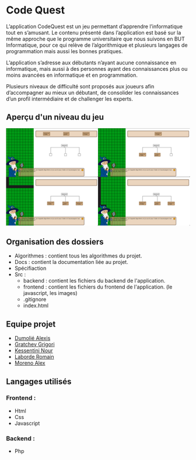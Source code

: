 # Code Quest

L’application CodeQuest est un jeu permettant d’apprendre l’informatique tout en s’amusant.
Le contenu présenté dans l’application est basé sur la même approche que le programme universitaire 
que nous suivons en BUT Informatique, pour ce qui relève de l’algorithmique et plusieurs langages 
de programmation mais aussi les bonnes pratiques. 

L’application s’adresse aux débutants n’ayant aucune connaissance en informatique, 
mais aussi à des personnes ayant des connaissances plus ou moins avancées en 
informatique et en programmation.

Plusieurs niveaux de difficulté sont proposés aux joueurs afin d’accompagner au mieux un débutant, 
de consolider les connaissances d’un profil intermédiaire et de challenger les experts.

## Aperçu d'un niveau du jeu
![](./Specification/apercu-niveau.jpeg)

## Organisation des dossiers
* Algorithmes :
  contient tous les algorithmes du projet.
* Docs : 
  contient la documentation liée au projet.
* Spécifiaction 
* Src :
  * backend :
    contient les fichiers du backend de l'application.
  * frontend :
    contient les fichiers du frontend de l'application.
    (le javascript, les images)
  * .gitignore
  * index.html

## Equipe projet
* [Dumolié Alexis](https://github.com/AlexisDumolie)
* [Gratchev Grigori](https://github.com/jrijori)
* [Kessentini Nour](https://github.com/nourkessentini)
* [Laborde Romain](https://github.com/RomLabo)
* [Moreno Alex](https://github.com/KyoooCode)

## Langages utilisés
### Frontend :
* Html
* Css
* Javascript
### Backend :
* Php

